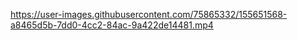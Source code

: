 


https://user-images.githubusercontent.com/75865332/155651568-a8465d5b-7dd0-4cc2-84ac-9a422de14481.mp4

